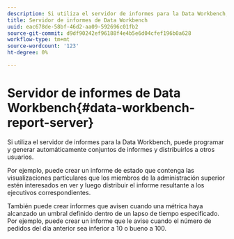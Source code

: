 ```yaml
---
description: Si utiliza el servidor de informes para la Data Workbench, puede programar y generar automáticamente conjuntos de informes y distribuirlos a otros usuarios.
title: Servidor de informes de Data Workbench
uuid: eac678de-58bf-46d2-aa09-592696c01fb2
source-git-commit: d9df90242ef96188f4e4b5e6d04cfef196b0a628
workflow-type: tm+mt
source-wordcount: '123'
ht-degree: 0%

---
```



# Servidor de informes de Data Workbench{#data-workbench-report-server}

Si utiliza el servidor de informes para la Data Workbench, puede programar y generar automáticamente conjuntos de informes y distribuirlos a otros usuarios.

Por ejemplo, puede crear un informe de estado que contenga las visualizaciones particulares que los miembros de la administración superior estén interesados en ver y luego distribuir el informe resultante a los ejecutivos correspondientes.

También puede crear informes que avisen cuando una métrica haya alcanzado un umbral definido dentro de un lapso de tiempo especificado. Por ejemplo, puede crear un informe que le avise cuando el número de pedidos del día anterior sea inferior a 10 o bueno a 100.
